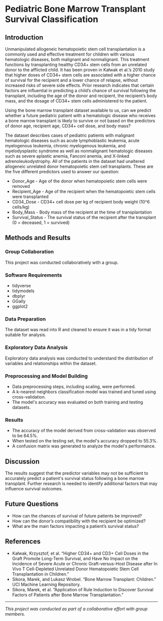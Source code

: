 # Pediatric Bone Marrow Transplant Survival Classification

## Introduction
Unmanipulated allogeneic hematopoietic stem cell transplantation is a commonly used and effective treatment for children with various hematologic diseases, both malignant and nonmalignant. This treatment functions by transplanting healthy CD34+ stem cells from an unrelated donor to the afflicted child. It has been proven in Kałwak et al.’s 2010 study that higher doses of CD34+ stem cells are associated with a higher chance of survival for the recipient and a lower chance of relapse, without increased risks of severe side effects. Prior research indicates that certain factors are influential in predicting a child’s chance of survival following the transplant, including the age of the donor and recipient, the recipient’s body mass, and the dosage of CD34+ stem cells administered to the patient.

Using the bone marrow transplant dataset available to us, can we predict whether a future pediatric patient with a hematologic disease who receives a bone marrow transplant is likely to survive or not based on the predictors of donor age, recipient age, CD34+ cell dose, and body mass?

The dataset describes cases of pediatric patients with malignant hematologic diseases such as acute lymphoblastic leukemia, acute myelogenous leukemia, chronic myelogenous leukemia, and myelodysplastic syndrome as well as nonmalignant hematologic diseases such as severe aplastic anemia, Fanconi anemia, and X-linked adrenoleukodystrophy. All of the patients in the dataset had unaltered allogeneic unrelated donor hematopoietic stem cell transplants. These are the five different predictors used to answer our question:

- Donor_Age - Age of the donor when hematopoietic stem cells were removed
- Recipient_Age - Age of the recipient when the hematopoietic stem cells were transplanted
- CD34_Dose - CD34+ cell dose per kg of recipient body weight (10^6 cells/kg)
- Body_Mass - Body mass of the recipient at the time of transplantation
- Survival_Status - The survival status of the recipient after the transplant (0 = deceased, 1 = survived)

## Methods and Results
### Group Collaboration
This project was conducted collaboratively with a group.

### Software Requirements
- tidyverse
- tidymodels
- dbplyr
- GGally
- ggplot2

### Data Preparation
The dataset was read into R and cleaned to ensure it was in a tidy format suitable for analysis.

### Exploratory Data Analysis
Exploratory data analysis was conducted to understand the distribution of variables and relationships within the dataset.

### Preprocessing and Model Building
- Data preprocessing steps, including scaling, were performed.
- A k-nearest neighbors classification model was trained and tuned using cross-validation.
- The model's accuracy was evaluated on both training and testing datasets.

### Results
- The accuracy of the model derived from cross-validation was observed to be 64.5%.
- When tested on the testing set, the model's accuracy dropped to 55.3%.
- A confusion matrix was generated to analyze the model's performance.

## Discussion
The results suggest that the predictor variables may not be sufficient to accurately predict a patient's survival status following a bone marrow transplant. Further research is needed to identify additional factors that may influence survival outcomes.

## Future Questions
- How can the chances of survival of future patients be improved?
- How can the donor’s compatibility with the recipient be optimized?
- What are the main factors impacting a patient’s survival status?

## References
- Kałwak, Krzysztof, et al. “Higher CD34+ and CD3+ Cell Doses in the Graft Promote Long-Term Survival, and Have No Impact on the Incidence of Severe Acute or Chronic Graft-versus-Host Disease after In Vivo T Cell-Depleted Unrelated Donor Hematopoietic Stem Cell Transplantation in Children.”
- Sikora, Marek, and Lukasz Wrobel. “Bone Marrow Transplant: Children.” UCI Machine Learning Repository.
- Sikora, Marek, et al. “Application of Rule Induction to Discover Survival Factors of Patients after Bone Marrow Transplantation.”

---
*This project was conducted as part of a collaborative effort with group members.*
